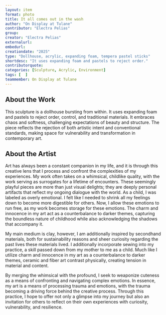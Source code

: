 ```yaml
---
layout: item
format: photo
title: It all comes out in the wash
author: "On Display at Tulane"
contributor: "Electra Pelias"
group: 
creator: "Electra Pelias"
externalurl: 
embedurl: 
creationdate: "2025"
type: "Dollhouse, acrylic, expanding foam, tempera pastel sticks"
shortdesc: "It uses expanding foam and pastels to reject order."
contributorquote: 
categories: [Sculpture, Acrylic, Environment]
tags: [  ]
teammember: On Display at Tulane
---
```


## About the Work

This sculpture is a dollhouse bursting from within. It uses expanding foam and pastels to reject order, control, and traditional materials. It embraces chaos and softness, challenging expectations of beauty and structure. The piece reflects the rejection of both artistic intent and conventional standards, making space for vulnerability and transformation in contemporary art.

## About the Artist

Art has always been a constant companion in my life, and it is through this creative lens that I process and confront the complexities of my experiences. My work often takes on a whimsical, childlike quality, with the work serving as surrogates for a lifetime of encounters. These seemingly playful pieces are more than just visual delights; they are deeply personal artifacts that reflect my ongoing dialogue with the world. As a child, I was labeled as overly emotional. I felt like I needed to shrink all my feelings down to become more digestible for others. Now, I allow these emotions to run free, as my work becomes storage for these emotions. The charm and innocence in my art act as a counterbalance to darker themes, capturing the boundless nature of childhood while also acknowledging the shadows that accompany it. 

My main medium is clay, however, I am additionally inspired by secondhand materials, both for sustainability reasons and sheer curiosity regarding the past lives these materials lived.  I additionally incorporate sewing into my practice, a skill passed down from my mother to me as a child. Much like I utilize charm and innocence in my art as a counterbalance to darker themes, ceramic and fiber art contrast physically, creating tension in material and content. 

By merging the whimsical with the profound, I seek to weaponize cuteness as a means of confronting and navigating complex emotions. In essence, my art is a means of processing trauma and emotions, with the trauma becoming a driving force behind the creative process. Through this practice, I hope to offer not only a glimpse into my journey but also an invitation for others to reflect on their own experiences with curiosity, vulnerability, and resilience. 
